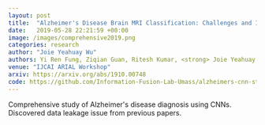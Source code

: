 ```yaml
---
layout: post
title:  "Alzheimer's Disease Brain MRI Classification: Challenges and Insights"
date:   2019-05-28 22:21:59 +00:00
image: /images/comprehensive2019.png
categories: research
author: "Joie Yeahuay Wu"
authors: Yi Ren Fung, Ziqian Guan, Ritesh Kumar, <strong> Joie Yeahuay Wu </strong>
venue: "IJCAI ARIAL Workshop"
arxiv: https://arxiv.org/abs/1910.00748
code: https://github.com/Information-Fusion-Lab-Umass/alzheimers-cnn-study
---
```

Comprehensive study of Alzheimer's disease diagnosis using CNNs. Discovered data leakage issue from previous papers.
